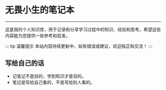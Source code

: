 # 无畏小生的笔记本

---

这是我的个人知识库，用于记录和分享学习过程中的知识、经验和思考。希望这些内容能为您提供一些参考和启发。

::: tip 温馨提示
本站内容持续更新中，如有错误或建议，欢迎指正和交流！
:::

## 写给自己的话

- 记笔记不是目的，学到知识才是目的。
- 笔记是写给自己看的，不是写给别人看的。
